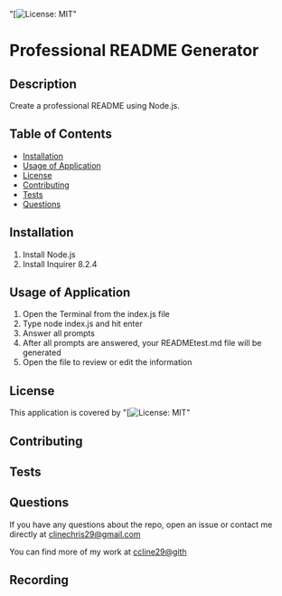 "[![License: MIT](https://img.shields.io/badge/License-MIT-yellow.svg)"

# Professional README Generator

## Description
Create a professional README using Node.js.

## Table of Contents
 - [Installation](#installation)
  - [Usage of Application](#usage-of-application)
  - [License](#license)
  - [Contributing](#contributing)
  - [Tests](#tests)
  - [Questions](#questions)

## Installation 
1. Install Node.js
2. Install Inquirer 8.2.4

## Usage of Application
1. Open the Terminal from the index.js file
2. Type node index.js and hit enter
3. Answer all prompts
4. After all prompts are answered, your READMEtest.md file will be generated
5. Open the file to review or edit the information

## License
This application is covered by "[![License: MIT](https://img.shields.io/badge/License-MIT-yellow.svg)"

## Contributing

## Tests

## Questions
If you have any questions about the repo, open an issue or contact me directly at clinechris29@gmail.com

You can find more of my work at [ccline29@gith](https://github.com/ccline29)


## Recording


